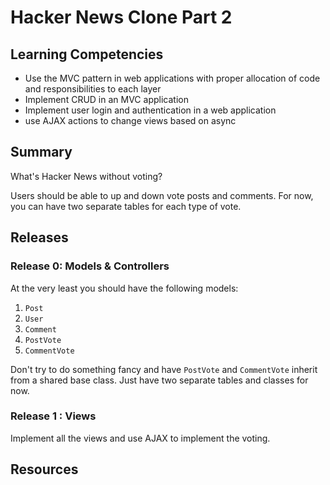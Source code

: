 # Hacker News Clone Part 2

## Learning Competencies

* Use the MVC pattern in web applications with proper allocation of code and
  responsibilities to each layer
* Implement CRUD in an MVC application
* Implement user login and authentication in a web application
* use AJAX actions to change views based on async

## Summary

What's Hacker News without voting?  

Users should be able to up and down vote
posts and comments. For now, you can have
two separate tables for each type of vote.

## Releases

### Release 0: Models &amp; Controllers

At the very least you should have the following models:

1. `Post`
2. `User`
3. `Comment`
3. `PostVote`
4. `CommentVote`

Don't try to do something fancy and have `PostVote` and `CommentVote` inherit
from a shared base class.  Just have two separate tables and classes for now.

### Release 1 : Views

Implement all the views and use AJAX to implement the voting.

<!-- ## Optimize Your Learning -->

## Resources
